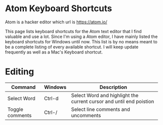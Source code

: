 # Atom Keyboard Shortcuts

Atom is a hacker editor which url is https://atom.io/


This page lists keyboard shortcuts for the Atom text editor that I find valuable and use a lot. Since I'm using a Atom editor, I have mainly listed the keyboard shortcuts for Windows until now. This list is by no means meant to be a complete listing of every available
shortcut. I will keep update frequently as well as a Mac's Keyboard shortcut.


# Editing

| Command | Windows | Description |
| --- | --- | --- |
| Select Word | Ctrl-d | Select Word and highlight the current cursor and until end poistion |
| Toggle comments | Ctrl-/ | Select line comments and uncomments |
